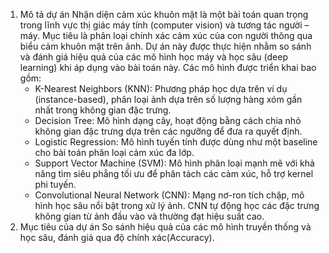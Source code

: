 1. Mô tả dự án
   Nhận diện cảm xúc khuôn mặt là một bài toán quan trọng trong lĩnh vực thị giác máy tính (computer vision) và tương tác người – máy.
   Mục tiêu là phân loại chính xác cảm xúc của con người thông qua biểu cảm khuôn mặt trên ảnh.
   Dự án này được thực hiện nhằm so sánh và đánh giá hiệu quả của các mô hình học máy và học sâu (deep learning) khi áp dụng vào bài toán này.
   Các mô hình được triển khai bao gồm:
   - K-Nearest Neighbors (KNN): Phương pháp học dựa trên ví dụ (instance-based), phân loại ảnh dựa trên số lượng hàng xóm gần nhất trong không gian đặc trưng.
   - Decision Tree: Mô hình dạng cây, hoạt động bằng cách chia nhỏ không gian đặc trưng dựa trên các ngưỡng để đưa ra quyết định.
   - Logistic Regression: Mô hình tuyến tính được dùng như một baseline cho bài toán phân loại cảm xúc đa lớp.
   - Support Vector Machine (SVM): Mô hình phân loại mạnh mẽ với khả năng tìm siêu phẳng tối ưu để phân tách các cảm xúc, hỗ trợ kernel phi tuyến.
   - Convolutional Neural Network (CNN): Mạng nơ-ron tích chập, mô hình học sâu nổi bật trong xử lý ảnh. CNN tự động học các đặc trưng không gian
    từ ảnh đầu vào và thường đạt hiệu suất cao.
2. Mục tiêu của dự án
   So sánh hiệu quả của các mô hình truyền thống và học sâu, đánh giá qua độ chính xác(Accuracy).
